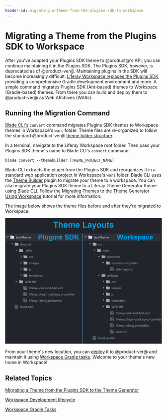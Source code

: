 ```yaml
---
header-id: migrating-a-theme-from-the-plugins-sdk-to-workspace
---
```


# Migrating a Theme from the Plugins SDK to Workspace

After you've adapted your Plugins SDK theme to @product@'s API, you can continue
maintaining it in the Plugins SDK. The Plugins SDK, however, is deprecated as of
@product-ver@. Maintaining plugins in the SDK will become increasingly
difficult.
[Liferay Workspace replaces the Plugins SDK](/docs/7-0/tutorials/-/knowledge_base/t/improved-developer-tooling-liferay-workspace-maven-plugins-and-more#from-the-plugins-sdk-to-liferay-workspace), 
providing a comprehensive Gradle development environment and more. A simple
command migrates Plugins SDK (Ant-based) themes to Workspace (Gradle-based)
themes. From there you can build and deploy them to @product-ver@ as Web
ARchives (WARs). 

## Running the Migration Command

[Blade CLI's](/docs/7-0/tutorials/-/knowledge_base/t/blade-cli) `convert`
command migrates Plugins SDK themes to Workspace themes in Workspace's
`wars` folder. Theme files are re-organized to follow the standard @product-ver@
[theme folder structure](/docs/7-0/reference/-/knowledge_base/r/theme-reference-guide#theme-anatomy).

In a terminal, navigate to the Liferay Workspace root folder. Then pass your
Plugins SDK theme's name to Blade CLI's `convert` command:

    blade convert --themebuilder [THEME_PROJECT_NAME]

Blade CLI extracts the plugin from the Plugins SDK and reorganizes it in a
standard web application project in Workspace's `wars` folder. Blade CLI uses
the [Theme Builder](/docs/7-0/tutorials/-/knowledge_base/t/theme-builder)
plugin to migrate your theme to a workspace. You can also migrate your Plugins
SDK theme to a Liferay Theme Generator theme using Blade CLI. Follow the
[Migrating Themes to the Theme Generator Using Workspace](/docs/7-0/tutorials/-/knowledge_base/t/migrating-a-6-2-theme-to-liferay-7#migrating-themes-to-the-theme-generator-using-workspace)
tutorial for more information.

The image below shows the theme files before and after they're migrated to
Workspace. 

![Figure 1: The `convert` command migrates a Plugins SDK theme project to a Workspace theme project.](../../../images/convert-theme-compare-folder-structure.png)

From your theme's new location, you can
[deploy](/docs/7-0/tutorials/-/knowledge_base/t/development-lifecycle-for-a-liferay-workspace#building-modules)
it to @product-ver@ and maintain it using
[Workspace Gradle tasks](/docs/7-0/tutorials/-/knowledge_base/t/improved-developer-tooling-liferay-workspace-maven-plugins-and-more#plugins-sdk-to-workspace-task-map).
Welcome to your theme's new home in Workspace! 

## Related Topics

[Migrating a Theme from the Plugins SDK to the Theme Generator](/docs/7-0/tutorials/-/knowledge_base/t/migrating-a-6-2-theme-to-liferay-7)

[Workspace Development lifecycle](/docs/7-0/tutorials/-/knowledge_base/t/development-lifecycle-for-a-liferay-workspace#building-modules)

[Workspace Gradle Tasks](/docs/7-0/tutorials/-/knowledge_base/t/improved-developer-tooling-liferay-workspace-maven-plugins-and-more#plugins-sdk-to-workspace-task-map)
